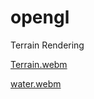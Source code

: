 # opengl
Terrain Rendering

[Terrain.webm](https://github.com/AntonMoyseychuk/opengl/assets/108875469/e85c91c9-1c98-40b2-a241-46b24d626564)

[water.webm](https://github.com/AntonMoyseychuk/opengl/assets/108875469/e265e227-3e61-402d-bc06-bbb292d8b350)
